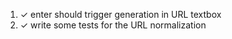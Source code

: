 1. ✓ enter should trigger generation in URL textbox
2. ✓ write some tests for the URL normalization
